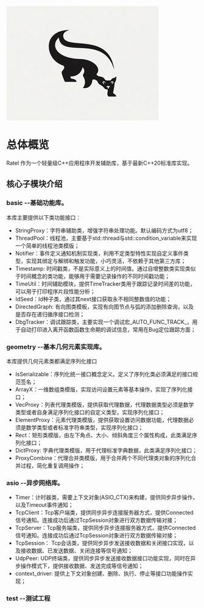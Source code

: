 ![LOGO图片](/logo.jpg "Logo image")
# 总体概览
Ratel 作为一个轻量级C++应用程序开发辅助库，基于最新C++20标准库实现。
## 核心子模块介绍
### basic --基础功能库。
本库主要提供以下类功能接口：
* StringProxy：字符串辅助类，增强字符串处理功能。默认编码方式为utf8；
* ThreadPool：线程池，主要基于std::thread与std::condition_variable来实现一个简单的线程池类模版；
* Notifier：事件定义通知机制实现类，利用不定类型特性实现自定义事件类型，实现其绑定与解绑和触发功能，小巧灵活，不依赖于其他第三方库；
* Timestamp: 时间戳类，不是实际意义上的时间值。通过自增整数类实现类似于时间概念的类功能，能够用于需要记录操作的不同时间戳功能；
* TimeUtil：时间辅助模块，提供TimeTracker类用于跟踪记录时间差的功能，可以用于打印程序片段性能分析；
* IdSeed：Id种子类，通过其next接口获取永不相同整数值的功能；
* DirectedGraph: 有向图类模板，实现有向图节点与弧的添加删除查询，以及是否存在递归循序接口检测；
* DbgTracker：调试跟踪类，主要实现一个调试宏_AUTO_FUNC_TRACK_，用于自动打印进入离开函数函数生命期的调试信息，常用在Bug定位跟踪方面；
### geometry --基本几何元素实现库。
本库提供几何元素类都满足序列化接口
* IsSerializable：序列化统一接口概念定义。定义了序列化类必须满足的接口规范签名；
* ArrayX：一维数组类模版，实现访问设置元素等基本操作，实现了序列化接口；
* VecProxy：列表代理类模版，提供获取代理数据，代理数据类型必须是数学类型或者自身满足序列化接口的自定义类型，实现序列化接口；
* ElementProxy：元素代理类模版，提供获取设置访问数据功能，代理数据必须是数学类型或者标准字符串类型，实现序列化接口；
* Rect：矩形类模版，由左下角点、大小、倾斜角度三个属性构成，此类满足序列化接口；
* DictProxy: 字典代理类模版，用于代理标准字典数据，此类满足序列化接口；
* ProxyCombine：代理合并类模版，用于合并两个不同代理类对象的序列化合并过程，简化重复调用操作；
### asio --异步网络库。
* Timer：计时器类，需要上下文对象(ASIO_CTX)来构建，提供同步异步操作，以及Timeout事件通知；
* TcpClient：Tcp客户端类，提供同步异步连接服务器方式，提供Connected信号通知。连接成功后通过TcpSession对象进行双方数据传输对接；
* TcpServer：Tcp服务端类，提供同步异步连接服务器方式，提供Connected信号通知。连接成功后通过TcpSession对象进行双方数据传输对接；
* TcpSession： Tcp会话类，提供同步异步发送接收数据和关闭接口实现，以及接收数据、已发送数据、关闭连接等信号通知；
* UdpPeer: UDP终端类，提供同步异步发送接收数据接口功能实现，同时在异步操作模式下，提供接收数据、发送完成等信号通知；
* context_driver: 提供上下文对象创建、删除、执行、停止等接口功能操作实现；
### test --测试工程